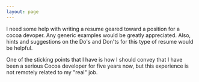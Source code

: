 ```yaml
---
layout: page
---
```


I need some help with writing a resume geared toward a position for a cocoa devoper. Any generic examples would be greatly appreciated. Also, hints and suggestions on the Do's and Don'ts for this type of resume would be helpful.

One of the sticking points that I have is how I should convey that I have been a serious Cocoa developer for five years now, but this experience is not remotely related to my "real" job.
